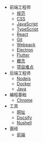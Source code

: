 - 前端工程师
  - [规范](/frontend/rule.md)
  - [CSS](frontend/css.md)
  - [JavaScript](/frontend/javascript.md)
  - [TypeScript](/frontend/typescript.md)
  - [React](/frontend/react.md)
  - [Git](/frontend/git.md)
  - [Webpack](/frontend/webpack.md)
  - [Electron](/frontend/electron.md)
  - [Flutter](/frontend/flutter.md)
  - [概念](/frontend/concept.md)
  - [项目难点](/frontend/difficultyPoint.md)
- 后端工程师
  - [Nodejs](/backend/node.md)
  - [Docker](/backend/docker.md)
  - [Java](/backend/java.md)
- 编程基础
  - [Chrome](/base/chrome.md)
- 工具
  - [网址](/tool/url.md)
  - [Docsify](/tool/docsify.md)
  - [Nushell](/tool/Nushell.md)
- 面经
  - [前端](/interview/frontend.md)